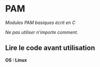 # PAM
*Modules PAM basiques écrit en C*

*Ne pas utiliser n'importe comment.*

## **Lire le code avant utilisation**

**OS : Linux**

